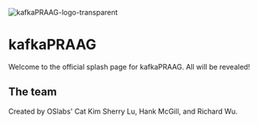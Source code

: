 ![kafkaPRAAG-logo-transparent](https://github.com/oslabs-beta/progue-website/assets/97624308/4c5f6488-44bc-437a-92df-cc4649bf5217)

# kafkaPRAAG

Welcome to the official splash page for kafkaPRAAG. All will be revealed!

## The team

Created by OSlabs' Cat Kim Sherry Lu, Hank McGill, and Richard Wu.
